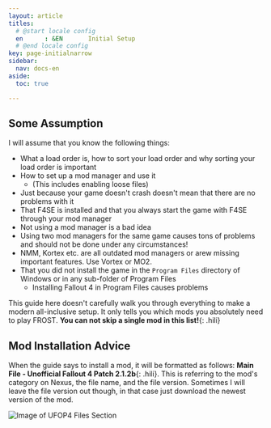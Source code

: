 ```yaml
---
layout: article
titles:
  # @start locale config
  en      : &EN       Initial Setup
  # @end locale config
key: page-initialnarrow
sidebar:
  nav: docs-en
aside:
  toc: true

---
```


## Some Assumption
I will assume that you know the following things:
* What a load order is, how to sort your load order and why sorting your load order is important
* How to set up a mod manager and use it
  * (This includes enabling loose files)   
* Just because your game doesn't crash doesn't mean that there are no problems with it
* That F4SE is installed and that you always start the game with F4SE through your mod manager
* Not using a mod manager is a bad idea
* Using two mod managers for the same game causes tons of problems and should not be done under any circumstances!
* NMM, Kortex etc. are all outdated mod managers or arew missing important features. Use Vortex or MO2.
* That you did not install the game in the `Program Files` directory of Windows or in any sub-folder of Program Files
  * Installing Fallout 4 in Program Files causes problems


This guide here doesn't carefully walk you through everything to make a modern all-inclusive setup. 
It only tells you which mods you absolutely need to play FROST.
**You can not skip a single mod in this list!**{: .hili}


## Mod Installation Advice

When the guide says to install a mod, it will be formatted as follows: **Main File - Unofficial Fallout 4 Patch 2.1.2b**{: .hili}. This is referring to the mod's category on Nexus, the file name, and the file version. Sometimes I will leave the file version out though, in that case just download the newest version of the mod. 

![Image of UFOP4 Files Section](https://themidnightride.github.io/img/download%20example.png "Image of UFOP4 Files Section")
